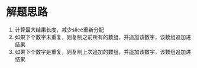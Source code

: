 # 解题思路

1. 计算最大结果长度，减少slice重新分配
1. 如果下个数字未重复，则复制之前所有的数组，并追加该数字，该数组追加进结果
1. 如果下个数字是重复，则复制上次追加的数组，并追加该数字，该数组追加进结果
